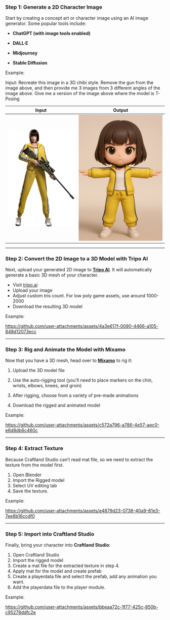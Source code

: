 ### **Step 1: Generate a 2D Character Image**

Start by creating a concept art or character image using an AI image generator. Some popular tools include:

* **ChatGPT (with image tools enabled)**

* **DALL·E**

* **Midjourney**

* **Stable Diffusion**

Example:

Input:  Recreate this image in a 3D chibi style. Remove the gun from the image above, and then provide me 3 images from 3 different angles of the image above. Give me a version of the image above where the model is T-Posing

|Input|Output|
|-----|------|
|![image-3d-model-1](https://github.com/trivyGameCTV/Craftland-3D-Model-Creation-Rigging/blob/main/img/image-3d-model-1.png)|![image-3d-model-2](https://github.com/trivyGameCTV/Craftland-3D-Model-Creation-Rigging/blob/main/img/image-3d-model-2.png)|

---

### **Step 2: Convert the 2D Image to a 3D Model with Tripo AI**

Next, upload your generated 2D image to [**Tripo AI**](https://tripo.ai). It will automatically generate a basic 3D mesh of your character.

* Visit [tripo.ai](http://tripo.ai)  
* Upload your image  
* Adjust custom tris count. For low poly game assets, use around 1000-2000  
* Download the resulting 3D model

Example:


https://github.com/user-attachments/assets/4a3e617f-0090-4466-a105-848d12073ecc

---

### **Step 3: Rig and Animate the Model with Mixamo**

Now that you have a 3D mesh, head over to [**Mixamo**](https://www.mixamo.com/) to rig it:

1. Upload the 3D model file

2. Use the auto-rigging tool (you’ll need to place markers on the chin, wrists, elbows, knees, and groin)

3. After rigging, choose from a variety of pre-made animations

4. Download the rigged and animated model

Example:

https://github.com/user-attachments/assets/c572a796-a786-4e57-aec0-e6d8db6c460c

---

### **Step 4: Extract Texture**

Because Craftland Studio can’t read mat file, so we need to extract the texture from the model first.

1. Open Blender  
2. Import the Rigged model  
3. Select UV editing tab  
4. Save the texture.

Example:

https://github.com/user-attachments/assets/e4879d23-0738-40a9-81e3-7ee8b16ccdf0

---

### **Step 5: Import into Craftland Studio**

Finally, bring your character into **Craftland Studio**:

1. Open Craftland Studio  
2. Import the rigged model  
3. Create a mat file for the extracted texture in step 4\.  
4. Apply mat for the model and create prefab  
5. Create a playerdata file and select the prefab, add any animation you want.  
6. Add the playerdata file to the player module.

Example:

https://github.com/user-attachments/assets/bbeaa72c-1f77-425c-850b-c95278ddfc2e

